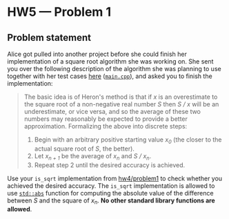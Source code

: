 # HW5 — Problem 1

## Problem statement

Alice got pulled into another project before she could finish her implementation of a square root algorithm she was working on. She sent you over the following description of the algorithm she was planning to use together with her test cases [here](https://repl.it/@agurtovoy/hw5-problem1) ([`main.cpp`](main.cpp)), and asked you to finish the implementation:

> The basic idea is of Heron's method is that if _x_ is an overestimate 
> to the square root of a non-negative real number _S_ then _S / x_ will 
> be an underestimate, or vice versa, and so the average of these two 
> numbers may reasonably be expected to provide a better approximation.
> Formalizing the above into discrete steps:
> 
> 1. Begin with an arbitrary positive starting value _x<sub>0</sub>_
>    (the closer to the actual square root of _S_, the better).
> 2. Let _x<sub>n + 1</sub>_ be the average of _x<sub>n</sub>_ and 
>    _S / x<sub>n</sub>_.
> 3. Repeat step 2 until the desired accuracy is achieved.

Use your `is_sqrt` implementation from [hw4/problem1](https://github.com/agurtovoy/cs3210-assignments-spring2020-solutions/tree/solutions/hw4/problem1) to check whether
you achieved the desired accuracy. The `is_sqrt` implementation is allowed to
use [`std::abs`](https://en.cppreference.com/w/cpp/numeric/math/abs) function
for computing the absolute value of the difference between _S_ and the square of 
_x<sub>n<sub>_. **No other standard library functions are allowed**.
